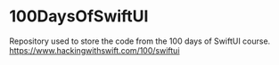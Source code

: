 # 100DaysOfSwiftUI
Repository used to store the code from the 100 days of SwiftUI course. https://www.hackingwithswift.com/100/swiftui

